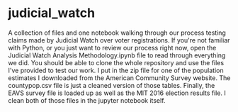 # judicial_watch
A collection of files and one notebook walking through our process testing claims made by Judicial Watch over voter registrations.
If you're not familiar with Python, or you just want to review our process right now, open the Judicial Watch Analysis Methodology.ipynb file to read through everything we did.
You should be able to clone the whole repository and use the files I've provided to test our work. I put in the zip file for one of the population estimates I downloaded from the American Community Survey website. The countypop.csv file is just a cleaned version of those tables.
Finally, the EAVS survey file is loaded up as well as the MIT 2016 election results file. I clean both of those files in the jupyter notebook itself. 
